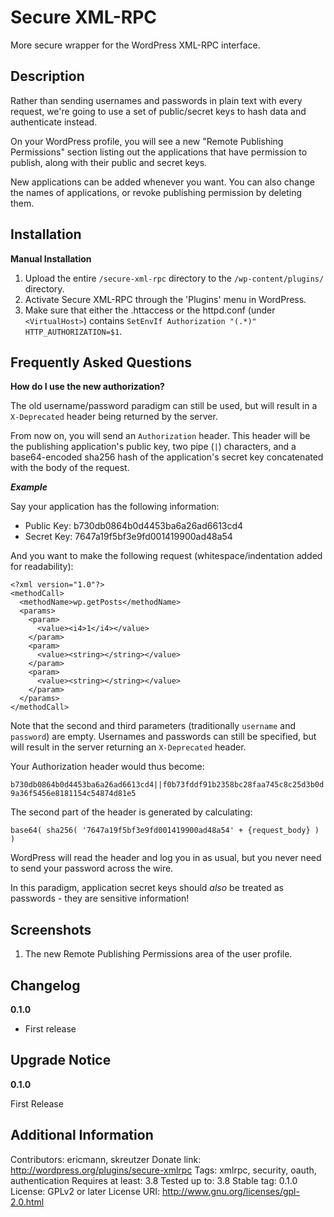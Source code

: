 Secure XML-RPC
==============

More secure wrapper for the WordPress XML-RPC interface.

Description
-----------

Rather than sending usernames and passwords in plain text with every request, we're going to use a set of public/secret keys to hash data and authenticate instead.

On your WordPress profile, you will see a new "Remote Publishing Permissions" section listing out the applications that have permission to publish, along with their public and secret keys.

New applications can be added whenever you want.  You can also change the names of applications, or revoke publishing permission by deleting them.

Installation
------------

**Manual Installation**

1. Upload the entire `/secure-xml-rpc` directory to the `/wp-content/plugins/` directory.
2. Activate Secure XML-RPC through the 'Plugins' menu in WordPress.
3. Make sure that either the .httaccess or the httpd.conf (under `<VirtualHost>`) contains `SetEnvIf Authorization "(.*)" HTTP_AUTHORIZATION=$1`.

Frequently Asked Questions
--------------------------

**How do I use the new authorization?**

The old username/password paradigm can still be used, but will result in a `X-Deprecated` header being returned by the server.

From now on, you will send an `Authorization` header.  This header will be the publishing application's public key, two pipe (`|`) characters, and a base64-encoded sha256 hash of the application's secret key concatenated with the body of the request.

***Example***

Say your application has the following information:
* Public Key: b730db0864b0d4453ba6a26ad6613cd4
* Secret Key: 7647a19f5bf3e9fd001419900ad48a54

And you want to make the following request (whitespace/indentation added for readability):

```
<?xml version="1.0"?>
<methodCall>
  <methodName>wp.getPosts</methodName>
  <params>
    <param>
      <value><i4>1</i4></value>
    </param>
    <param>
      <value><string></string></value>
    </param>
    <param>
      <value><string></string></value>
    </param>
  </params>
</methodCall>
```

Note that the second and third parameters (traditionally `username` and `password`) are empty.  Usernames and passwords can still be specified, but will result in the server returning an `X-Deprecated` header.

Your Authorization header would thus become:

`b730db0864b0d4453ba6a26ad6613cd4||f0b73fddf91b2358bc28faa745c8c25d3b0d9a36f5456e8181154c54874d81e5`

The second part of the header is generated by calculating:

`base64( sha256( '7647a19f5bf3e9fd001419900ad48a54' + {request_body} ) )`

WordPress will read the header and log you in as usual, but you never need to send your password across the wire.

In this paradigm, application secret keys should _also_ be treated as passwords - they are sensitive information!

Screenshots
-----------

1. The new Remote Publishing Permissions area of the user profile.

Changelog
---------

**0.1.0**

- First release

Upgrade Notice
--------------

**0.1.0**

First Release

Additional Information
----------------------

Contributors:      ericmann, skreutzer
Donate link:       http://wordpress.org/plugins/secure-xmlrpc
Tags:              xmlrpc, security, oauth, authentication
Requires at least: 3.8
Tested up to:      3.8
Stable tag:        0.1.0
License:           GPLv2 or later
License URI:       http://www.gnu.org/licenses/gpl-2.0.html
